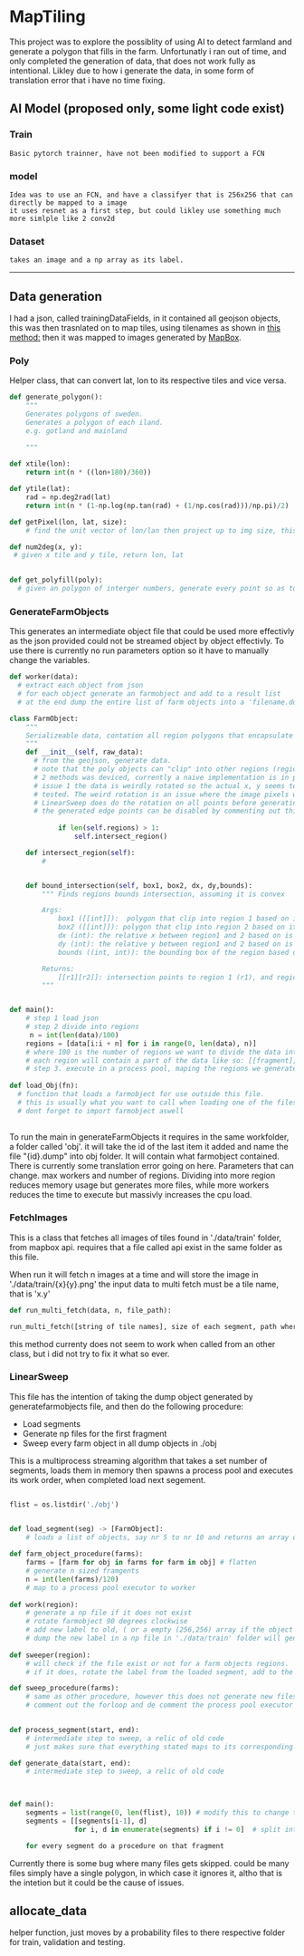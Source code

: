 # MapTiling


This project was to explore the possiblity of using AI to detect farmland and generate a polygon that fills in the farm.
Unfortunatly i ran out of time, and only completed the generation of data, that does not work fully as intentional. Likley due to how i generate the data, in some form of translation error that i have no time fixing.

## AI Model (proposed only, some light code exist)
### Train
    Basic pytorch trainner, have not been modified to support a FCN
### model
    Idea was to use an FCN, and have a classifyer that is 256x256 that can directly be mapped to a image
    it uses resnet as a first step, but could likley use something much more simlple like 2 conv2d
 ### Dataset
    takes an image and a np array as its label.
---
## Data generation
I had a json, called  trainingDataFields, in it contained all geojson objects, this was then trasnlated on to map tiles, using tilenames as shown in [this method:](https://wiki.openstreetmap.org/wiki/Slippy_map_tilenames#Lon..2Flat._to_tile_numbers) then it was mapped to images generated by [MapBox](https://www.mapbox.com/).
### Poly
Helper class, that can convert lat, lon to its respective tiles and vice versa.

```py
def generate_polygon():
    """
    Generates polygons of sweden.
    Generates a polygon of each iland.
    e.g. gotland and mainland

    """
 
def xtile(lon):
    return int(n * ((lon+180)/360))

def ytile(lat):
    rad = np.deg2rad(lat)
    return int(n * (1-np.log(np.tan(rad) + (1/np.cos(rad)))/np.pi)/2)

def getPixel(lon, lat, size):
    # find the unit vector of lon/lan then project up to img size, this is naive, because lon, lat is not euclidian, but this is accurate enough

def num2deg(x, y):
 # given x tile and y tile, return lon, lat

   
def get_polyfill(poly):
  # given an polygon of interger numbers, generate every point so as to fill the polygon.
```
### GenerateFarmObjects

This generates an intermediate object file that could be used more effectivly as the json provided could not be streamed object by object effectivly. 
To use there is currently no run parameters option so it have to manually change the variables.

```py
def worker(data):
  # extract each object from json
  # for each object generate an farmobject and add to a result list
  # at the end dump the entire list of farm objects into a 'filename.dump' using pickle

class FarmObject:
    """
    Serializeable data, contation all region polygons that encapsulate a single farm.
    """
    def __init__(self, raw_data):
      # from the geojson, generate data.
      # note that the poly objects can "clip" into other regions (regions being tiles as described in poly), hence there is a need to add edge points,
      # 2 methods was deviced, currently a naive implementation is in place, however there is a major issue regarding this. 
      # issue 1 the data is weirdly rotated so the actual x, y seems to be of... i was looking if it wasn't appropriate to rotate all pixel values in here. but it is yet to be 
      # tested. The weird rotation is an issue where the image pixels we get seems to be rotated 90 degrees clockwise, to fix do a 90degre counter clockwise move. for now 
      # LinearSweep does do the rotation on all points before generating the finall label
      # the generated edge points can be disabled by commenting out this section (line 60 in the actual file)
      
            if len(self.regions) > 1:
                self.intersect_region()

    def intersect_region(self):
        #


    def bound_intersection(self, box1, box2, dx, dy,bounds):
        """ Finds regions bounds intersection, assuming it is convex

        Args:
            box1 ([[int]]):  polygon that clip into region 1 based on its pixel values for that specific region
            box2 ([[int]]): polygon that clip into region 2 based on its pixel values for that specific region
            dx (int): the relative x between region1 and 2 based on is tile number
            dy (int): the relative y between region1 and 2 based on is tile number
            bounds ((int, int)): the bounding box of the region based on its pixel value

        Returns:
            [[r1][r2]]: intersection points to region 1 (r1), and region 2 (r2)
        """


def main():
    # step 1 load json
    # step 2 divide into regions
     n = int(len(data)/100)
    regions = [data[i:i + n] for i in range(0, len(data), n)]
    # where 100 is the number of regions we want to divide the data into, and we will get at least 100 regions. 
    # each region will contain a part of the data like so: [[fragment], [fragment] ... [fragment]]
    # step 3. execute in a process pool, maping the regions we generated to the worker, each worker will work parallel with its fragment.
    
def load_Obj(fn):
  # function that loads a farmobject for use outside this file. 
  # this is usually what you want to call when loading one of the files.
  # dont forget to import farmobject aswell
 
```
To run the main in generateFarmObjects it requires in the same workfolder, a folder called 'obj'. it will take the id of the last item it added and name the file "{id}.dump" into obj folder. It will contain what farmobject contained. There is currently some translation error going on here.
Parameters that can change. max workers and number of regions. Dividing into more region reduces memory usage but generates more files, while more workers reduces the time to execute but massivly increases the cpu load.

### FetchImages
This is a class that fetches all images of tiles found in './data/train' folder, from mapbox api.
requires that a file called api exist in the same folder as this file. 

When run it will fetch n images at a time and will store the image in './data/train/{x}{y}.png' 
the input data to multi fetch must be a tile name, that is 'x.y'
```py
def run_multi_fetch(data, n, file_path):

run_multi_fetch([string of tile names], size of each segment, path where to dump the files)   
```
this method currenty does not seem to work when called from an other class, but i did not try to fix it what so ever.

### LinearSweep
This file has the intention of taking the dump object generated by generatefarmobjects file, and then do the following procedure:
* Load segments
* Generate np files for the first fragment
* Sweep every farm object in all dump objects in ./obj

This is a multiprocess streaming algorithm that takes a set number of segments, loads them in memory then spawns a process pool and executes its work order, when completed
load next segement.
```py

flist = os.listdir('./obj')


def load_segment(seg) -> [FarmObject]: 
    # loads a list of objects, say nr 5 to nr 10 and returns an array of farmobjects
    
def farm_object_procedure(farms): 
    farms = [farm for obj in farms for farm in obj] # flatten
    # generate n sized framgents
    n = int(len(farms)/120)
    # map to a process pool executor to worker
    
def work(region):
    # generate a np file if it does not exist
    # rotate farmobject 90 degrees clockwise
    # add new label to old, ( or a empty (256,256) array if the object did not exist)
    # dump the new label in a np file in './data/train' folder will generate new objects if encounterd
    
def sweeper(region):
    # will check if the file exist or not for a farm objects regions. 
    # if it does, rotate the label from the loaded segment, add to the old and save back to its np file

def sweep_procedure(farms):
    # same as other procedure, however this does not generate new files, only complements existing ones
    # comment out the forloop and de comment the process pool executor
    

def process_segment(start, end):
    # intermediate step to sweep, a relic of old code
    # just makes sure that everything stated maps to its corresponding segments

def generate_data(start, end):
    # intermediate step to sweep, a relic of old code
     


def main():
    segments = list(range(0, len(flist), 10)) # modify this to change the number of segments selected
    segments = [[segments[i-1], d]
                for i, d in enumerate(segments) if i != 0]  # split into ranges such that it in the end looks like this: [[0,10], [10,20] ...] 

    for every segment do a procedure on that fragment
```

Currently there is some bug where many files gets skipped. could be many files simply have a single polygon, in which case it ignores it, altho that is the intetion but it could be the cause of issues.
## allocate_data
helper function, just moves by a probability files to there respective folder for train, validation and testing. 
